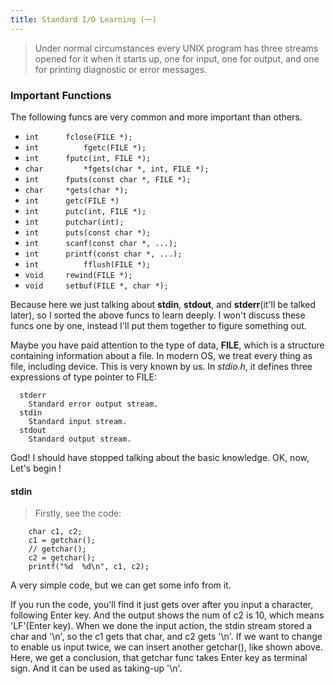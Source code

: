 ```yaml
---
title: Standard I/O Learning (一)
---
```


> Under  normal circumstances every UNIX program has three streams opened for it when it starts up, one for input, one for output,  and  one  for printing diagnostic or error messages.

### Important Functions

The following funcs are very common and more important than others.
  
  * `int      fclose(FILE *);`
  * `int		  fgetc(FILE *);`
  * `int      fputc(int, FILE *);`
  * `char		  *fgets(char *, int, FILE *);`
  * `int      fputs(const char *, FILE *);`
  * `char     *gets(char *);`
  * `int      getc(FILE *)`
  * `int      putc(int, FILE *);`
  * `int      putchar(int);`
  * `int      puts(const char *);`
  * `int      scanf(const char *, ...);`
  * `int      printf(const char *, ...);`
  * `int		  fflush(FILE *);`
  * `void     rewind(FILE *);`
  * `void     setbuf(FILE *, char *);`
  
Because here we just talking about **stdin**, **stdout**, and **stderr**(it'll be talked later), so I sorted the above funcs to learn deeply. I won't discuss these funcs one by one, instead I'll put them together to figure something out. 

Maybe you have paid attention to the type of data, **FILE**, which is a structure containing information about a file. In modern OS, we treat every thing as file, including device. This is very known by us. In *stdio.h*, it defines three expressions of type pointer to FILE:

	  stderr
	  	Standard error output stream.
	  stdin
	  	Standard input stream.
	  stdout
	  	Standard output stream.

God! I should have stopped talking about the basic knowledge. OK, now, Let's begin !

#### stdin 

> Firstly, see the code:
	
		char c1, c2;
		c1 = getchar();
		// getchar();
		c2 = getchar();
		printf("%d  %d\n", c1, c2);
	
A very simple code, but we can get some info from it. 

If you run the code, you'll find it just gets over after you input a character, following Enter key. And the output shows the num of c2 is 10, which means 'LF'(Enter key). When we done the input action, the stdin stream stored a char 
and '\n', so the c1 gets that char, and c2 gets '\n'. If we want to change to enable us input twice, we can insert another getchar(), like shown above. Here, we get a conclusion, that getchar func takes Enter key as terminal sign. And
it can be used as taking-up '\n'.
